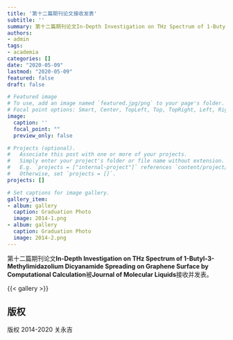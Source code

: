 ```yaml
---
title: '第十二篇期刊论文接收发表'
subtitle: ''
summary: 第十二篇期刊论文In-Depth Investigation on THz Spectrum of 1-Butyl-3-Methylimidazolium Dicyanamide Spreading on Graphene Surface by Computational Calculation被Journal of Molecular Liquids接收并发表。
authors:
- admin
tags:
- academia
categories: []
date: "2020-05-09"
lastmod: "2020-05-09"
featured: false
draft: false

# Featured image
# To use, add an image named `featured.jpg/png` to your page's folder.
# Focal point options: Smart, Center, TopLeft, Top, TopRight, Left, Right, BottomLeft, Bottom, BottomRight
image:
  caption: ''
  focal_point: ""
  preview_only: false

# Projects (optional).
#   Associate this post with one or more of your projects.
#   Simply enter your project's folder or file name without extension.
#   E.g. `projects = ["internal-project"]` references `content/project/deep-learning/index.md`.
#   Otherwise, set `projects = []`.
projects: []

# Set captions for image gallery.
gallery_item:
- album: gallery
  caption: Graduation Photo
  image: 2014-1.png
- album: gallery
  caption: Graduation Photo
  image: 2014-2.png
---
```


第十二篇期刊论文**In-Depth Investigation on THz Spectrum of 1-Butyl-3-Methylimidazolium Dicyanamide Spreading on Graphene Surface by Computational Calculation**被**Journal of Molecular Liquids**接收并发表。

{{< gallery >}}

## 版权

版权 2014-2020 关永吉


